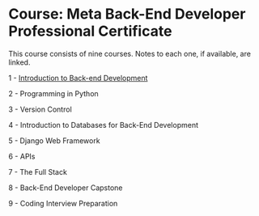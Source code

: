 # Course: Meta Back-End Developer Professional Certificate

This course consists of nine courses.  Notes to each one, if available, are linked.

1 - [Introduction to Back-end Development](backendIntroNotes.md)

2 - Programming in Python

3 - Version Control

4 - Introduction to Databases for Back-End Development

5 - Django Web Framework

6 - APIs

7 - The Full Stack

8 - Back-End Developer Capstone

9 - Coding Interview Preparation
